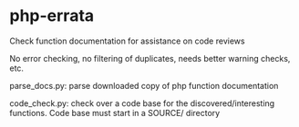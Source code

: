 # php-errata
Check function documentation for assistance on code reviews

No error checking, no filtering of duplicates, needs better warning checks, etc.

parse_docs.py: parse downloaded copy of php function documentation

code_check.py: check over a code base for the discovered/interesting functions. Code base must start in a SOURCE/ directory
